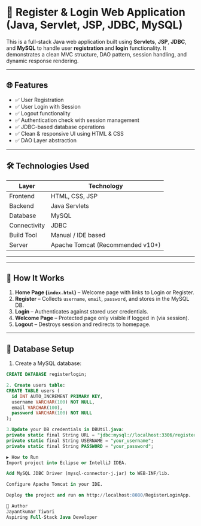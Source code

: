 # 🚀 Register & Login Web Application (Java, Servlet, JSP, JDBC, MySQL)

This is a full-stack Java web application built using **Servlets**, **JSP**, **JDBC**, and **MySQL** to handle user **registration** and **login** functionality. It demonstrates a clean MVC structure, DAO pattern, session handling, and dynamic response rendering.

---

## 🌐 Features

- ✅ User Registration
- ✅ User Login with Session
- ✅ Logout functionality
- ✅ Authentication check with session management
- ✅ JDBC-based database operations
- ✅ Clean & responsive UI using HTML & CSS
- ✅ DAO Layer abstraction

---

## 🛠️ Technologies Used

| Layer        | Technology                |
|--------------|----------------------------|
| Frontend     | HTML, CSS, JSP             |
| Backend      | Java Servlets              |
| Database     | MySQL                      |
| Connectivity | JDBC                       |
| Build Tool   | Manual / IDE based         |
| Server       | Apache Tomcat (Recommended v10+) |

---


---

## 🧠 How It Works

1. **Home Page (`index.html`)** – Welcome page with links to Login or Register.
2. **Register** – Collects `username`, `email`, `password`, and stores in the MySQL DB.
3. **Login** – Authenticates against stored user credentials.
4. **Welcome Page** – Protected page only visible if logged in (via session).
5. **Logout** – Destroys session and redirects to homepage.

---

## 🧪 Database Setup

1. Create a MySQL database:
```sql
CREATE DATABASE registerlogin;

2. Create users table:
CREATE TABLE users (
  id INT AUTO_INCREMENT PRIMARY KEY,
  username VARCHAR(100) NOT NULL,
  email VARCHAR(100),
  password VARCHAR(100) NOT NULL
);

3.Update your DB credentials in DBUtil.java:
private static final String URL = "jdbc:mysql://localhost:3306/registerlogin";
private static final String USERNAME = "your_username";
private static final String PASSWORD = "your_password";

▶️ How to Run
Import project into Eclipse or IntelliJ IDEA.

Add MySQL JDBC Driver (mysql-connector-j.jar) to WEB-INF/lib.

Configure Apache Tomcat in your IDE.

Deploy the project and run on http://localhost:8080/RegisterLoginApp.

🙌 Author
Jayantkumar Tiwari
Aspiring Full-Stack Java Developer




